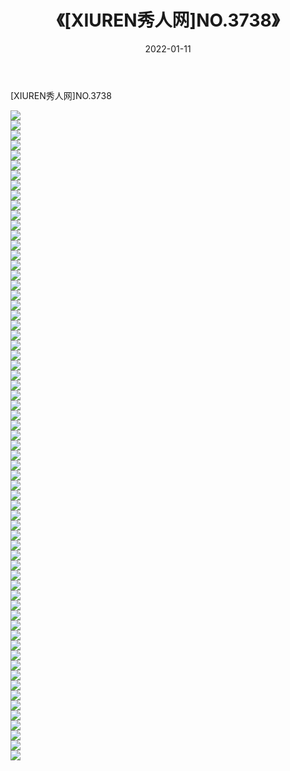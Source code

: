 ﻿---
layout: post
title:  《[XIUREN秀人网]NO.3738》
date:   2022-01-11
img: http://pic.660000.xyz/1:/秀人网/秀人网第04部分/[XIUREN秀人网]NO.3738/000.jpg
categories: [美女, 清纯, 唯美]
---

[XIUREN秀人网]NO.3738

 ![](http://pic.660000.xyz/1:/秀人网/秀人网第04部分/[XIUREN秀人网]NO.3738/001.jpg) <br>![](http://pic.660000.xyz/1:/秀人网/秀人网第04部分/[XIUREN秀人网]NO.3738/002.jpg) <br>![](http://pic.660000.xyz/1:/秀人网/秀人网第04部分/[XIUREN秀人网]NO.3738/003.jpg) <br>![](http://pic.660000.xyz/1:/秀人网/秀人网第04部分/[XIUREN秀人网]NO.3738/004.jpg) <br>![](http://pic.660000.xyz/1:/秀人网/秀人网第04部分/[XIUREN秀人网]NO.3738/005.jpg) <br>![](http://pic.660000.xyz/1:/秀人网/秀人网第04部分/[XIUREN秀人网]NO.3738/006.jpg) <br>![](http://pic.660000.xyz/1:/秀人网/秀人网第04部分/[XIUREN秀人网]NO.3738/007.jpg) <br>![](http://pic.660000.xyz/1:/秀人网/秀人网第04部分/[XIUREN秀人网]NO.3738/008.jpg) <br>![](http://pic.660000.xyz/1:/秀人网/秀人网第04部分/[XIUREN秀人网]NO.3738/009.jpg) <br>![](http://pic.660000.xyz/1:/秀人网/秀人网第04部分/[XIUREN秀人网]NO.3738/010.jpg) <br>![](http://pic.660000.xyz/1:/秀人网/秀人网第04部分/[XIUREN秀人网]NO.3738/011.jpg) <br>![](http://pic.660000.xyz/1:/秀人网/秀人网第04部分/[XIUREN秀人网]NO.3738/012.jpg) <br>![](http://pic.660000.xyz/1:/秀人网/秀人网第04部分/[XIUREN秀人网]NO.3738/013.jpg) <br>![](http://pic.660000.xyz/1:/秀人网/秀人网第04部分/[XIUREN秀人网]NO.3738/014.jpg) <br>![](http://pic.660000.xyz/1:/秀人网/秀人网第04部分/[XIUREN秀人网]NO.3738/015.jpg) <br>![](http://pic.660000.xyz/1:/秀人网/秀人网第04部分/[XIUREN秀人网]NO.3738/016.jpg) <br>![](http://pic.660000.xyz/1:/秀人网/秀人网第04部分/[XIUREN秀人网]NO.3738/017.jpg) <br>![](http://pic.660000.xyz/1:/秀人网/秀人网第04部分/[XIUREN秀人网]NO.3738/018.jpg) <br>![](http://pic.660000.xyz/1:/秀人网/秀人网第04部分/[XIUREN秀人网]NO.3738/019.jpg) <br>![](http://pic.660000.xyz/1:/秀人网/秀人网第04部分/[XIUREN秀人网]NO.3738/020.jpg) <br>![](http://pic.660000.xyz/1:/秀人网/秀人网第04部分/[XIUREN秀人网]NO.3738/021.jpg) <br>![](http://pic.660000.xyz/1:/秀人网/秀人网第04部分/[XIUREN秀人网]NO.3738/022.jpg) <br>![](http://pic.660000.xyz/1:/秀人网/秀人网第04部分/[XIUREN秀人网]NO.3738/023.jpg) <br>![](http://pic.660000.xyz/1:/秀人网/秀人网第04部分/[XIUREN秀人网]NO.3738/024.jpg) <br>![](http://pic.660000.xyz/1:/秀人网/秀人网第04部分/[XIUREN秀人网]NO.3738/025.jpg) <br>![](http://pic.660000.xyz/1:/秀人网/秀人网第04部分/[XIUREN秀人网]NO.3738/026.jpg) <br>![](http://pic.660000.xyz/1:/秀人网/秀人网第04部分/[XIUREN秀人网]NO.3738/027.jpg) <br>![](http://pic.660000.xyz/1:/秀人网/秀人网第04部分/[XIUREN秀人网]NO.3738/028.jpg) <br>![](http://pic.660000.xyz/1:/秀人网/秀人网第04部分/[XIUREN秀人网]NO.3738/029.jpg) <br>![](http://pic.660000.xyz/1:/秀人网/秀人网第04部分/[XIUREN秀人网]NO.3738/030.jpg) <br>![](http://pic.660000.xyz/1:/秀人网/秀人网第04部分/[XIUREN秀人网]NO.3738/031.jpg) <br>![](http://pic.660000.xyz/1:/秀人网/秀人网第04部分/[XIUREN秀人网]NO.3738/032.jpg) <br>![](http://pic.660000.xyz/1:/秀人网/秀人网第04部分/[XIUREN秀人网]NO.3738/033.jpg) <br>![](http://pic.660000.xyz/1:/秀人网/秀人网第04部分/[XIUREN秀人网]NO.3738/034.jpg) <br>![](http://pic.660000.xyz/1:/秀人网/秀人网第04部分/[XIUREN秀人网]NO.3738/035.jpg) <br>![](http://pic.660000.xyz/1:/秀人网/秀人网第04部分/[XIUREN秀人网]NO.3738/036.jpg) <br>![](http://pic.660000.xyz/1:/秀人网/秀人网第04部分/[XIUREN秀人网]NO.3738/037.jpg) <br>![](http://pic.660000.xyz/1:/秀人网/秀人网第04部分/[XIUREN秀人网]NO.3738/038.jpg) <br>![](http://pic.660000.xyz/1:/秀人网/秀人网第04部分/[XIUREN秀人网]NO.3738/039.jpg) <br>![](http://pic.660000.xyz/1:/秀人网/秀人网第04部分/[XIUREN秀人网]NO.3738/040.jpg) <br>![](http://pic.660000.xyz/1:/秀人网/秀人网第04部分/[XIUREN秀人网]NO.3738/041.jpg) <br>![](http://pic.660000.xyz/1:/秀人网/秀人网第04部分/[XIUREN秀人网]NO.3738/042.jpg) <br>![](http://pic.660000.xyz/1:/秀人网/秀人网第04部分/[XIUREN秀人网]NO.3738/043.jpg) <br>![](http://pic.660000.xyz/1:/秀人网/秀人网第04部分/[XIUREN秀人网]NO.3738/044.jpg) <br>![](http://pic.660000.xyz/1:/秀人网/秀人网第04部分/[XIUREN秀人网]NO.3738/045.jpg) <br>![](http://pic.660000.xyz/1:/秀人网/秀人网第04部分/[XIUREN秀人网]NO.3738/046.jpg) <br>![](http://pic.660000.xyz/1:/秀人网/秀人网第04部分/[XIUREN秀人网]NO.3738/047.jpg) <br>![](http://pic.660000.xyz/1:/秀人网/秀人网第04部分/[XIUREN秀人网]NO.3738/048.jpg) <br>![](http://pic.660000.xyz/1:/秀人网/秀人网第04部分/[XIUREN秀人网]NO.3738/049.jpg) <br>![](http://pic.660000.xyz/1:/秀人网/秀人网第04部分/[XIUREN秀人网]NO.3738/050.jpg) <br>![](http://pic.660000.xyz/1:/秀人网/秀人网第04部分/[XIUREN秀人网]NO.3738/051.jpg) <br>![](http://pic.660000.xyz/1:/秀人网/秀人网第04部分/[XIUREN秀人网]NO.3738/052.jpg) <br>![](http://pic.660000.xyz/1:/秀人网/秀人网第04部分/[XIUREN秀人网]NO.3738/053.jpg) <br>![](http://pic.660000.xyz/1:/秀人网/秀人网第04部分/[XIUREN秀人网]NO.3738/054.jpg) <br>![](http://pic.660000.xyz/1:/秀人网/秀人网第04部分/[XIUREN秀人网]NO.3738/055.jpg) <br>![](http://pic.660000.xyz/1:/秀人网/秀人网第04部分/[XIUREN秀人网]NO.3738/056.jpg) <br>![](http://pic.660000.xyz/1:/秀人网/秀人网第04部分/[XIUREN秀人网]NO.3738/057.jpg) <br>![](http://pic.660000.xyz/1:/秀人网/秀人网第04部分/[XIUREN秀人网]NO.3738/058.jpg) <br>![](http://pic.660000.xyz/1:/秀人网/秀人网第04部分/[XIUREN秀人网]NO.3738/059.jpg) <br>![](http://pic.660000.xyz/1:/秀人网/秀人网第04部分/[XIUREN秀人网]NO.3738/060.jpg) <br>![](http://pic.660000.xyz/1:/秀人网/秀人网第04部分/[XIUREN秀人网]NO.3738/061.jpg) <br>![](http://pic.660000.xyz/1:/秀人网/秀人网第04部分/[XIUREN秀人网]NO.3738/062.jpg) <br>![](http://pic.660000.xyz/1:/秀人网/秀人网第04部分/[XIUREN秀人网]NO.3738/063.jpg) <br>![](http://pic.660000.xyz/1:/秀人网/秀人网第04部分/[XIUREN秀人网]NO.3738/064.jpg) <br>![](http://pic.660000.xyz/1:/秀人网/秀人网第04部分/[XIUREN秀人网]NO.3738/065.jpg) <br>